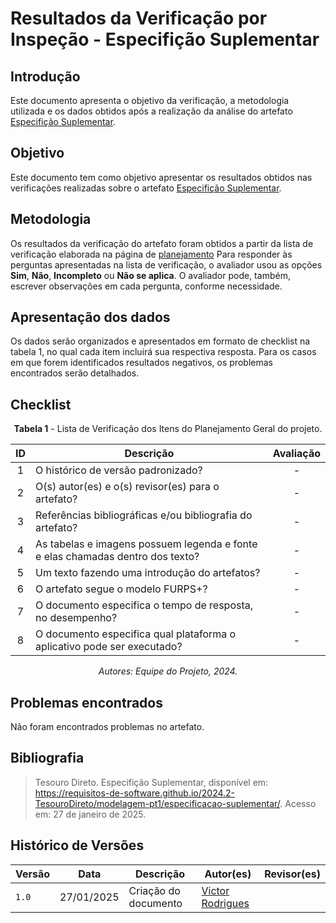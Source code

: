 # Resultados da Verificação por Inspeção - Especifição Suplementar
## Introdução

Este documento apresenta o objetivo da verificação, a metodologia utilizada e os dados obtidos após a realização da análise do artefato [Especifição Suplementar](../../../modelagem-pt1/especificacao-suplementar.md).

## Objetivo

Este documento tem como objetivo apresentar os resultados obtidos nas verificações realizadas sobre o artefato [Especifição Suplementar](../../../modelagem-pt1/especificacao-suplementar.md).

## Metodologia

Os resultados da verificação do artefato foram obtidos a partir da lista de verificação elaborada na página de [planejamento](../entrega3/planej2-e3.md) Para responder às perguntas apresentadas na lista de verificação, o avaliador usou as opções **Sim**, **Não**, **Incompleto** ou **Não se aplica**. O avaliador pode, também, escrever observações em cada pergunta, conforme necessidade.

## Apresentação dos dados

Os dados serão organizados e apresentados em formato de checklist na tabela 1, no qual cada item incluirá sua respectiva resposta. Para os casos em que forem identificados resultados negativos, os problemas encontrados serão detalhados.

## Checklist

<center>

**Tabela 1** - Lista de Verificação dos Itens do Planejamento Geral do projeto.

|        ID        | Descrição                                                                                                           | Avaliação  |
| :--------------: | ------------------------------------------------------------------------------------------------------------------- | :--------: | 
| 1 | O histórico de versão padronizado? | - |
| 2 | O(s) autor(es) e o(s) revisor(es) para o artefato? | - |
| 3 | Referências bibliográficas e/ou bibliografia do artefato? | - |
| 4 | As tabelas e imagens possuem legenda e fonte e elas chamadas dentro dos texto? | - |
| 5 | Um texto fazendo uma introdução do artefatos? | - |
| 6 | O artefato segue o modelo FURPS+? | - |
| 7 | O documento especifica o tempo de resposta, no desempenho? | - |
| 8 | O documento especifica qual plataforma o aplicativo pode ser executado? | - |

_Autores: Equipe do Projeto, 2024._

</center>

## Problemas encontrados

Não foram encontrados problemas no artefato.

## Bibliografia

> Tesouro Direto. Especifição Suplementar, disponível em: https://requisitos-de-software.github.io/2024.2-TesouroDireto/modelagem-pt1/especificacao-suplementar/. Acesso em: 27 de janeiro de 2025.

## Histórico de Versões

| Versão  | Data | Descrição | Autor(es) | Revisor(es) |
| -------- | ------ | ------ | ---------- | ---------- |
| `1.0` | 27/01/2025 | Criação do documento  | [Victor Rodrigues](https://github.com/ViictorHugoo) |  |

